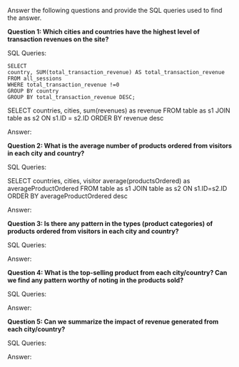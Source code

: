 Answer the following questions and provide the SQL queries used to find the answer.

    
**Question 1: Which cities and countries have the highest level of transaction revenues on the site?**


SQL Queries:
```
SELECT
country, SUM(total_transaction_revenue) AS total_transaction_revenue
FROM all_sessions
WHERE total_transaction_revenue !=0
GROUP BY country
GROUP BY total_transaction_revenue DESC;
```

 SELECT countries, cities, sum(revenues) as revenue FROM table as s1  JOIN table as s2 ON s1.ID = s2.ID ORDER BY revenue desc



Answer:




**Question 2: What is the average number of products ordered from visitors in each city and country?**


SQL Queries:

SELECT countries, cities, visitor average(productsOrdered) as averageProductOrdered FROM table as s1 JOIN table as s2 ON s1.ID=s2.ID ORDER BY averageProductOrdered desc

Answer:





**Question 3: Is there any pattern in the types (product categories) of products ordered from visitors in each city and country?**


SQL Queries:



Answer:





**Question 4: What is the top-selling product from each city/country? Can we find any pattern worthy of noting in the products sold?**


SQL Queries:



Answer:





**Question 5: Can we summarize the impact of revenue generated from each city/country?**

SQL Queries:



Answer:







